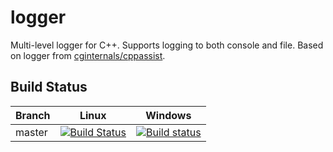 # logger
Multi-level logger for C++. Supports logging to both console and file. Based on logger from [cginternals/cppassist](https://github.com/cginternals/cppassist).

## Build Status
|Branch      |Linux     |Windows   |
|------------|----------|----------|
|master      | [![Build Status](https://travis-ci.com/lukaswagner/logger.svg?branch=master)](https://travis-ci.com/lukaswagner/logger) | [![Build status](https://ci.appveyor.com/api/projects/status/lvb82mnhslxd65k6/branch/master?svg=true)](https://ci.appveyor.com/project/lukaswagner/logger/branch/master) |
